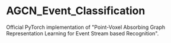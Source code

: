 # AGCN_Event_Classification 
Official PyTorch implementation of "Point-Voxel Absorbing Graph Representation Learning for Event Stream based Recognition". 






